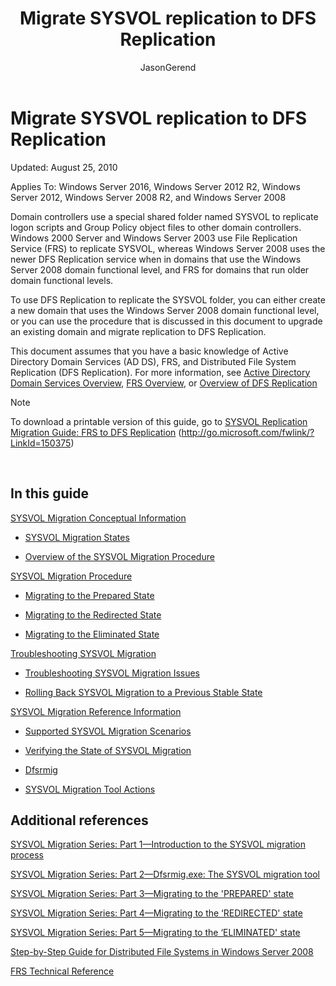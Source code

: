 ﻿---
title: 'Migrate SYSVOL replication to DFS Replication'
ms.date: 07/02/2012
ms.prod: windows-server
ms.technology: storage
author: JasonGerend
manager: elizapo
ms.author: jgerend
---

# Migrate SYSVOL replication to DFS Replication


Updated: August 25, 2010

Applies To: Windows Server 2016, Windows Server 2012 R2, Windows Server 2012, Windows Server 2008 R2, and Windows Server 2008

Domain controllers use a special shared folder named SYSVOL to replicate logon scripts and Group Policy object files to other domain controllers. Windows 2000 Server and Windows Server 2003 use File Replication Service (FRS) to replicate SYSVOL, whereas Windows Server 2008 uses the newer DFS Replication service when in domains that use the Windows Server 2008 domain functional level, and FRS for domains that run older domain functional levels.

To use DFS Replication to replicate the SYSVOL folder, you can either create a new domain that uses the Windows Server 2008 domain functional level, or you can use the procedure that is discussed in this document to upgrade an existing domain and migrate replication to DFS Replication.

This document assumes that you have a basic knowledge of Active Directory Domain Services (AD DS), FRS, and Distributed File System Replication (DFS Replication). For more information, see [Active Directory Domain Services Overview](http://go.microsoft.com/fwlink/?linkid=147787), [FRS Overview](http://go.microsoft.com/fwlink/?linkid=121763), or [Overview of DFS Replication](http://go.microsoft.com/fwlink/?linkid=121762)


> [!NOTE]
> To download a printable version of this guide, go to <a href="http://go.microsoft.com/fwlink/?linkid=150375">SYSVOL Replication Migration Guide: FRS to DFS Replication</a> (http://go.microsoft.com/fwlink/?LinkId=150375) 
<br>


## In this guide

[SYSVOL Migration Conceptual Information](https://docs.microsoft.com/previous-versions/windows/it-pro/windows-server-2008-R2-and-2008/dd640170(v=ws.10))

  - [SYSVOL Migration States](https://docs.microsoft.com/previous-versions/windows/it-pro/windows-server-2008-R2-and-2008/dd641052(v=ws.10))  
      
  - [Overview of the SYSVOL Migration Procedure](https://docs.microsoft.com/previous-versions/windows/it-pro/windows-server-2008-R2-and-2008/dd639809(v=ws.10))  
      

[SYSVOL Migration Procedure](https://docs.microsoft.com/previous-versions/windows/it-pro/windows-server-2008-R2-and-2008/dd639860(v=ws.10))

  - [Migrating to the Prepared State](https://docs.microsoft.com/previous-versions/windows/it-pro/windows-server-2008-R2-and-2008/dd641193(v=ws.10))  
      
  - [Migrating to the Redirected State](https://docs.microsoft.com/previous-versions/windows/it-pro/windows-server-2008-R2-and-2008/dd641340(v=ws.10))  
      
  - [Migrating to the Eliminated State](https://docs.microsoft.com/previous-versions/windows/it-pro/windows-server-2008-R2-and-2008/dd640254(v=ws.10))  
      

[Troubleshooting SYSVOL Migration](https://docs.microsoft.com/previous-versions/windows/it-pro/windows-server-2008-R2-and-2008/dd640395(v=ws.10))

  - [Troubleshooting SYSVOL Migration Issues](https://docs.microsoft.com/previous-versions/windows/it-pro/windows-server-2008-R2-and-2008/dd639976(v=ws.10))  
      
  - [Rolling Back SYSVOL Migration to a Previous Stable State](https://docs.microsoft.com/previous-versions/windows/it-pro/windows-server-2008-R2-and-2008/dd640509(v=ws.10))  
      

[SYSVOL Migration Reference Information](https://docs.microsoft.com/previous-versions/windows/it-pro/windows-server-2008-R2-and-2008/dd640293(v=ws.10))

  - [Supported SYSVOL Migration Scenarios](https://docs.microsoft.com/previous-versions/windows/it-pro/windows-server-2008-R2-and-2008/dd639854(v=ws.10))  
      
  - [Verifying the State of SYSVOL Migration](https://docs.microsoft.com/previous-versions/windows/it-pro/windows-server-2008-R2-and-2008/dd639789(v=ws.10))  
      
  - [Dfsrmig](https://docs.microsoft.com/previous-versions/windows/it-pro/windows-server-2008-R2-and-2008/dd641227(v=ws.10))  
      
  - [SYSVOL Migration Tool Actions](https://docs.microsoft.com/previous-versions/windows/it-pro/windows-server-2008-R2-and-2008/dd639712(v=ws.10))  
      

## Additional references

[SYSVOL Migration Series: Part 1—Introduction to the SYSVOL migration process](http://go.microsoft.com/fwlink/?linkid=121756)

[SYSVOL Migration Series: Part 2—Dfsrmig.exe: The SYSVOL migration tool](http://go.microsoft.com/fwlink/?linkid=121757)

[SYSVOL Migration Series: Part 3—Migrating to the 'PREPARED' state](http://go.microsoft.com/fwlink/?linkid=121758)

[SYSVOL Migration Series: Part 4—Migrating to the ‘REDIRECTED' state](http://go.microsoft.com/fwlink/?linkid=121759)

[SYSVOL Migration Series: Part 5—Migrating to the ‘ELIMINATED' state](http://go.microsoft.com/fwlink/?linkid=121760)

[Step-by-Step Guide for Distributed File Systems in Windows Server 2008](http://go.microsoft.com/fwlink/?linkid=85231)

[FRS Technical Reference](http://go.microsoft.com/fwlink/?linkid=121764)


